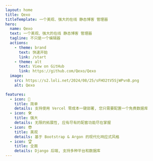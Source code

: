 ```yaml
---
layout: home
title: Qexo
titleTemplate: 一个美观、强大的在线 静态博客 管理器
hero:
  name: Qexo
  text: 一个美观、强大的在线 静态博客 管理器
  tagline: 不只是一个编辑器
  actions:
    - theme: brand
      text: 快速开始
      link: /start
    - theme: alt
      text: View on GitHub
      link: https://github.com/Qexo/Qexo
  image:
    src: https://s2.loli.net/2024/08/25/sFHO2tV5SjWPvnB.png
    alt: Qexo

features:
  - icon: 🍃
    title: 简单
    details: 支持使用 Vercel 零成本一键部署, 您只需要配置一个免费数据库
  - icon: 🛠️
    title: 强大
    details: 无限的拓展性, 应有尽有的配套功能尽在掌握
  - icon: 😎
    title: 美观
    details: 基于 Bootstrap & Argon 的现代化响应式风格
  - icon: 🏆
    title: 全面
    details: Django 后端, 支持多种平台和数据库
---
```


